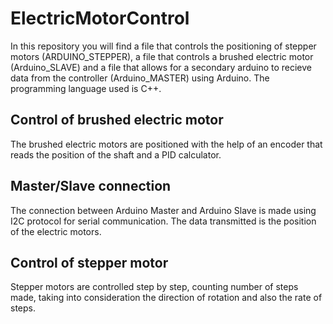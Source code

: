 # ElectricMotorControl
In this repository you will find a file that controls the positioning of stepper motors (ARDUINO_STEPPER), a file that controls a brushed electric motor (Arduino_SLAVE) and a file that allows for a secondary arduino to recieve data from the controller (Arduino_MASTER) using Arduino. The programming language used is C++.

## Control of brushed electric motor
The brushed electric motors are positioned with the help of an encoder that reads the position of the shaft and a PID calculator.

## Master/Slave connection
The connection between Arduino Master and Arduino Slave is made using I2C protocol for serial communication. The data transmitted is the position of the electric motors.

## Control of stepper motor
Stepper motors are controlled step by step, counting number of steps made, taking into consideration the direction of rotation and also the rate of steps.
